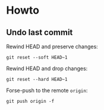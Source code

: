 Howto
=====

Undo last commit
----------------

Rewind HEAD and preserve changes:

    git reset --soft HEAD~1
    
Rewind HEAD and drop changes:

    git reset --hard HEAD~1
    
Forse-push to the remote `origin`:

    git push origin -f

